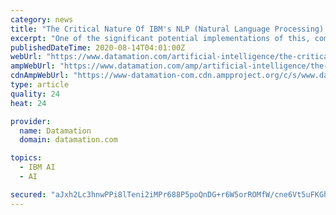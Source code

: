 ```yaml
---
category: news
title: "The Critical Nature Of IBM's NLP (Natural Language Processing) Effort"
excerpt: "One of the significant potential implementations of this, combined with an advanced AI like IBM’s Watson platform, is a far smarter digital assistant. Current digital assistants mostly do speech to text conversion, look at past similar queries ..."
publishedDateTime: 2020-08-14T04:01:00Z
webUrl: "https://www.datamation.com/artificial-intelligence/the-critical-nature-of-ibms-nlp-natural-language-processing-effort.html"
ampWebUrl: "https://www.datamation.com/amp/artificial-intelligence/the-critical-nature-of-ibms-nlp-natural-language-processing-effort.html"
cdnAmpWebUrl: "https://www-datamation-com.cdn.ampproject.org/c/s/www.datamation.com/amp/artificial-intelligence/the-critical-nature-of-ibms-nlp-natural-language-processing-effort.html"
type: article
quality: 24
heat: 24

provider:
  name: Datamation
  domain: datamation.com

topics:
  - IBM AI
  - AI

secured: "aJxh2Lc3hnwPPi8lTeni2iMPr688P5poQnDG+r6W5orROMfW/cne6Vt5uFKGhEFnkQCIaA0bQHXbSqUTUm/BOq4K7hoRsKQRlDJfpgraGyNmqs0TSbxs3LKcVXgRiqHcTbB/GwK1nBM/PHbrQb+6UdVLkrSuLIrXDnUpw1p4v/8fdbXlH4oXFzmZWrpe2Obq1rPEShCVD//sSTF+e9K5Ht9X6b6EJhgoATuqFhvER5xnG5R4lVY7Yq34THHLUcOKBVaD7w8KaaEHz2z961lb4PotydNUjRbuOgCE9vLvsGDC+8evWqwu2AHOcfrhHvR/dJxJCYJEAgC3y4mj8DRJ9Q==;C7swNl9WFbFxQzuOZNzCKQ=="
---
```


